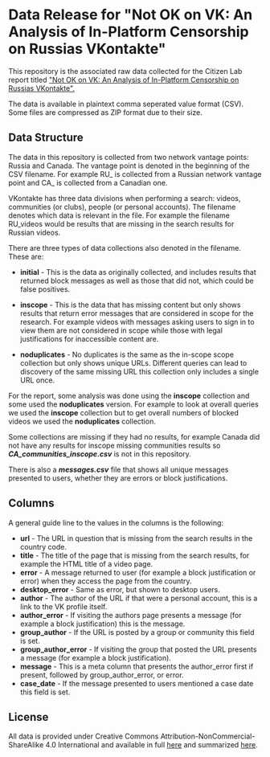 # Data Release for "Not OK on VK: An Analysis of In-Platform Censorship on Russias VKontakte"

This repository is the associated raw data collected for the Citizen Lab report titled ["Not OK on VK: An Analysis of In-Platform Censorship on Russias VKontakte".](https://citizenlab.ca)

The data is available in plaintext comma seperated value format (CSV).  Some files are compressed as ZIP format due to their size.


## Data Structure 

The data in this repository is collected from two network vantage points: Russia and Canada. The vantage point is denoted in the beginning of the CSV filename. For example RU_ is collected from a Russian network vantage point and CA_ is collected from a Canadian one.

VKontakte has three data divisions when performing a search: videos, communities (or clubs), people (or personal accounts).  The filename denotes which data is relevant in the file.  For example the filename RU_videos would be results that are missing in the search results for Russian videos.

There are three types of data collections also denoted in the filename.  These are:

* **initial** - This is the data as originally collected, and includes results that returned block messages as well as those that did not, which could be false positives.

* **inscope** - This is the data that has missing content but  only shows results that return error messages that are considered in scope for the research.  For example videos with messages asking users to sign in to view them are not considered in scope while those with legal justifications for inaccessible content are.

* **noduplicates** - No duplicates is the same as the in-scope scope collection but only shows unique URLs.  Different queries can lead to discovery of the same missing URL this collection only includes a single URL once.

For the report, some analysis was done using the **inscope** collection and some used the **noduplicates** version. For example to look at overall queries we used the **inscope** collection but to get overall numbers of blocked videos we used the **noduplicates** collection.

Some collections are missing if they had no results, for example Canada did not have any results for inscope missing communities results so ***CA_communities_inscope.csv*** is not in this repository.

There is also a ***messages.csv*** file that shows all unique messages presented to users, whether they are errors or block justifications.

## Columns

A general guide line to the values in the columns is the following:

* **url** - The URL in question that is missing from the search results in the country code.
* **title** - The title of the page that is missing from the search results, for example the HTML title of a video page.
* **error** - A message returned to user (for example a block justification or error) when they access the page from the country.
* **desktop_error** - Same as error, but shown to desktop users.
* **author** - The author of the URL if that were a personal account, this is a link to the VK profile itself.
* **author_error** - If visiting the authors page presents a message (for example a block justification) this is the message.
* **group_author** - If the URL is posted by a group or community this field is set.
* **group_author_error** - If visiting the group that posted the URL presents a message (for example a block justification).
* **message** - This is a meta column that presents the author_error first if present, followed by group_author_error, or error.
* **case_date** - If the message presented to users mentioned a case date this field is set.


## License

All data is provided under Creative Commons
Attribution-NonCommercial-ShareAlike 4.0 International and available in full
[here](https://creativecommons.org/licenses/by-nc-sa/4.0/legalcode) and summarized
[here](https://creativecommons.org/licenses/by-nc-sa/4.0/).
